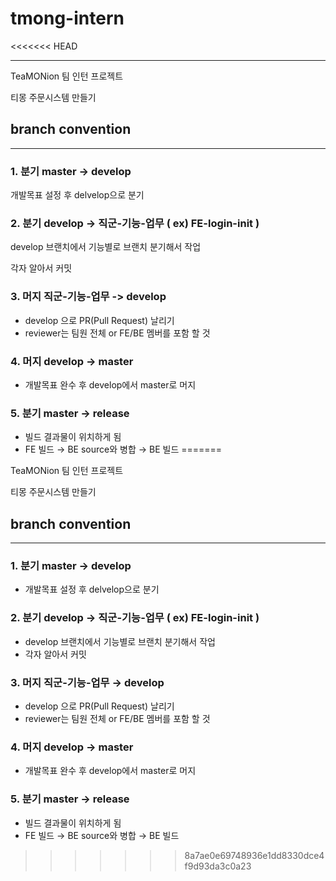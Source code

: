 # **tmong-intern**
<<<<<<< HEAD

---

TeaMONion 팀 인턴 프로젝트

티몽 주문시스템 만들기

## **branch convention**

---

### 1. 분기 **master -> develop**

개발목표 설정 후 delvelop으로 분기

### 2. 분기 **develop -> 직군-기능-업무 ( ex) FE-login-init )**

develop 브랜치에서 기능별로 브랜치 분기해서 작업

각자 알아서 커밋

### 3. 머지 **직군-기능-업무 -> develop**

- develop 으로 PR(Pull Request) 날리기
- reviewer는 팀원 전체 or FE/BE 멤버를 포함 할 것

### 4. 머지 **develop -> master**

- 개발목표 완수 후 develop에서 master로 머지

### 5. 분기 master → release

- 빌드 결과물이 위치하게 됨
- FE 빌드 → BE source와 병합 → BE 빌드
=======
  
TeaMONion 팀 인턴 프로젝트
  
티몽 주문시스템 만들기
  
## **branch convention**
---
  
### 1. 분기 **master → develop**
  
- 개발목표 설정 후 delvelop으로 분기
  
### 2. 분기 **develop → 직군-기능-업무 ( ex) FE-login-init )**
  
- develop 브랜치에서 기능별로 브랜치 분기해서 작업
- 각자 알아서 커밋
  
### 3. 머지 **직군-기능-업무 → develop**
  
- develop 으로 PR(Pull Request) 날리기
- reviewer는 팀원 전체 or FE/BE 멤버를 포함 할 것
  
### 4. 머지 **develop → master**
  
- 개발목표 완수 후 develop에서 master로 머지
  
### 5. 분기 master → release
  
- 빌드 결과물이 위치하게 됨
- FE 빌드 → BE source와 병합 → BE 빌드
  
>>>>>>> 8a7ae0e69748936e1dd8330dce4f9d93da3c0a23
